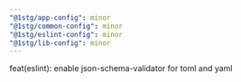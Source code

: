```yaml
---
"@1stg/app-config": minor
"@1stg/common-config": minor
"@1stg/eslint-config": minor
"@1stg/lib-config": minor
---
```


feat(eslint): enable json-schema-validator for toml and yaml
